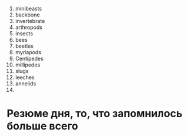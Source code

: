 

1. minibeasts
2. backbone
3. invertebrate
4. arthropods
5. insects
6. bees
7. beetles
8. myriapods
9. Centipedes
10. millipedes
11. slugs
12. leeches
13. annelids
14. 






# Резюме дня, то, что запомнилось больше всего
